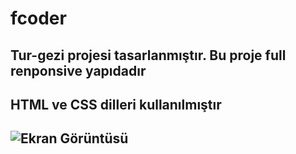 # fcoder

<h2> Tur-gezi projesi tasarlanmıştır. Bu proje full renponsive yapıdadır<h2>

<h2>HTML ve CSS dilleri kullanılmıştır<h2>

![Ekran Görüntüsü](fcoder.gif)